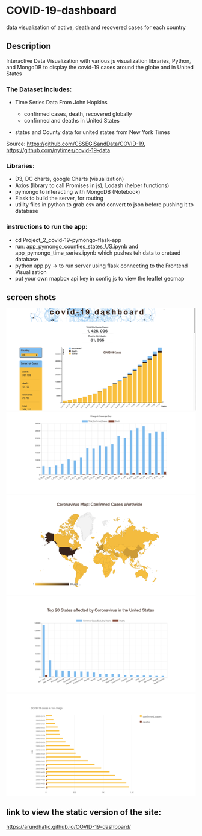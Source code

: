 # COVID-19-dashboard
data visualization  of active, death and recovered cases for each country

## Description

Interactive Data Visualization with various js visualization libraries, Python, and MongoDB to display the covid-19 cases around the globe and in United States

 ### The Dataset includes:

 * Time Series Data From John Hopkins
   * confirmed cases, death, recovered globally
   * confirmed and deaths in United States
 
 * states and County data for united states from New York Times

  Source: https://github.com/CSSEGISandData/COVID-19, https://github.com/nytimes/covid-19-data
 
### Libraries:

 * D3, DC charts, google Charts (visualization)
 * Axios (library to call Promises in js), Lodash (helper functions)
 * pymongo to interacting with MongoDB (Notebook)
 * Flask to build the server, for routing
 * utility files in python to grab csv and convert to json before pushing it to database

 ### instructions to run the app:

 * cd Project_2_covid-19-pymongo-flask-app
 * run: app_pymongo_counties_states_US.ipynb and app_pymongo_time_series.ipynb which pushes teh data to cretaed database
 * python app.py -> to run server using flask connecting to the Frontend Visualization
 * put your own mapbox api key in config.js to view the leaflet geomap

## screen shots 
 ![](screenshots/screen_shot1.png)
 ![](screenshots/screen_shot2.png)
 ![](screenshots/screen_shot3.png)
 ![](screenshots/screen_shot4.png)
 ![](screenshots/screen_shot5.png)

 ## link to view the static version of the site:
 https://arundhatic.github.io/COVID-19-dashboard/
